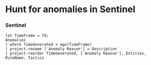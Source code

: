 # Hunt for anomalies in Sentinel

### Sentinel

```
let TimeFrame = 7d;
Anomalies
| where TimeGenerated > ago(TimeFrame)
| project-rename ['Anomaly Reason'] = Description
| project-reorder TimeGenerated, ['Anomaly Reason'], Entities, RuleName, Tactics
```